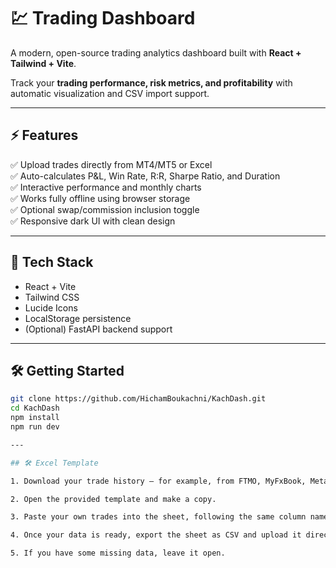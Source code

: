 # 💹 Trading Dashboard

A modern, open-source trading analytics dashboard built with **React + Tailwind + Vite**.

Track your **trading performance, risk metrics, and profitability** with automatic visualization and CSV import support.

---

## ⚡️ Features

✅ Upload trades directly from MT4/MT5 or Excel  
✅ Auto-calculates P&L, Win Rate, R:R, Sharpe Ratio, and Duration  
✅ Interactive performance and monthly charts  
✅ Works fully offline using browser storage  
✅ Optional swap/commission inclusion toggle  
✅ Responsive dark UI with clean design  

---

## 🧩 Tech Stack

- React + Vite  
- Tailwind CSS  
- Lucide Icons  
- LocalStorage persistence  
- (Optional) FastAPI backend support  

---

## 🛠️ Getting Started

```bash
git clone https://github.com/HichamBoukachni/KachDash.git
cd KachDash
npm install
npm run dev

---

## 🛠️ Excel Template

1. Download your trade history — for example, from FTMO, MyFxBook, MetaTrader, or any broker that allows CSV/Excel exports.

2. Open the provided template and make a copy.

3. Paste your own trades into the sheet, following the same column names shown at the top of the template (for example: Open, Close, Type, Symbol, Profit, Swap, Commissions, Risk($), Trade duration in seconds, etc.).

4. Once your data is ready, export the sheet as CSV and upload it directly from the dashboard.

5. If you have some missing data, leave it open.


